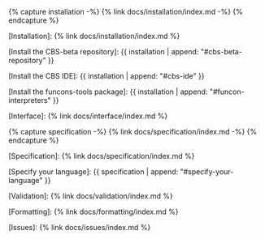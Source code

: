 [CBS-beta]: https://plancomps.github.io/CBS-beta/
[Funcons-Index]: https://plancomps.github.io/CBS-beta/math/Funcons-beta/Funcons-Index
[Funcons-beta]: https://plancomps.github.io/CBS-beta/Funcons-beta
[Unstable-Funcons-beta]: https://plancomps.github.io/CBS-beta/Unstable-Funcons-beta

[math branch]: https://github.com/plancomps/CBS-beta/tree/math

{% capture installation -%}
{% link docs/installation/index.md -%}
{% endcapture %}

[Installation]: {% link docs/installation/index.md %}

[Install the CBS-beta repository]: {{ installation | append: "#cbs-beta-repository" }}

[Install the CBS IDE]: {{ installation | append: "#cbs-ide" }}

[Install the funcons-tools package]: {{ installation | append: "#funcon-interpreters" }}

[Interface]: {% link docs/interface/index.md %} 

{% capture specification -%}
{% link docs/specification/index.md -%}
{% endcapture %}

[Specification]: {% link docs/specification/index.md %} 

[Specify your language]: {{ specification | append: "#specify-your-language" }}

[Validation]: {% link docs/validation/index.md %} 

[Formatting]: {% link docs/formatting/index.md %} 

[Issues]: {% link docs/issues/index.md %} 

[Jekyll]: https://jekyllrb.com
